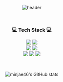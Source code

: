 <div align="center">
  
![header](https://capsule-render.vercel.app/api?type=cylinder&color=000000&height=150&section=header&text=MINJAE's&fontColor=ffffff&fontSize=70&animation=fadeIn&fontAlignY=55)
</div>

<br/>

<div align="center">

### 💻 Tech Stack 💻

<img src="https://img.shields.io/badge/javascript-F7DF1E?style=for-the-badge&logo=javascript&logoColor=white"/>
<img src="https://img.shields.io/badge/typescript-3178C6?style=for-the-badge&logo=typescript&logoColor=white"/>
<br/>
<img src="https://img.shields.io/badge/react-61DAFB?style=for-the-badge&logo=react&logoColor=white"/>
<img src="https://img.shields.io/badge/next.js-000000?style=for-the-badge&logo=next.js&logoColor=white"/>
<br/>
<img src="https://img.shields.io/badge/node.js-339933?style=for-the-badge&logo=node.js&logoColor=white"/>
<img src="https://img.shields.io/badge/express-000000?style=for-the-badge&logo=express&logoColor=white"/>
<img src="https://img.shields.io/badge/mongodb-47A248?style=for-the-badge&logo=mongodb&logoColor=white"/>

<br/><br/>
![minjae46's GitHub stats](https://github-readme-stats.vercel.app/api?username=minjae46&show_icons=true&theme=graywhite)

<div align="center">
